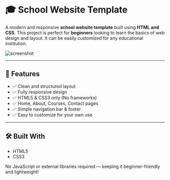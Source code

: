 # 🎓 School Website Template

A modern and responsive **school website template** built using **HTML and CSS**. This project is perfect for **beginners** looking to learn the basics of web design and layout. It can be easily customized for any educational institution.

![screenshot](preview.png) <!-- Replace with your actual screenshot image filename -->

---

## 🚀 Features

- ✅ Clean and structured layout
- ✅ Fully responsive design
- ✅ HTML5 & CSS3 only (No frameworks)
- ✅ Home, About, Courses, Contact pages
- ✅ Simple navigation bar & footer
- ✅ Easy to customize for your own use

---

## 🛠️ Built With

- HTML5
- CSS3

No JavaScript or external libraries required — keeping it beginner-friendly and lightweight!

